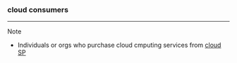 ### cloud consumers
---
>[!note]
>- Individuals or orgs who purchase cloud cmputing services from [cloud SP](cloud%20SP.md)


